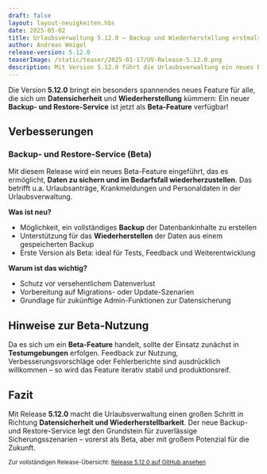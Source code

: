 ```yaml
---
draft: false
layout: layout-neuigkeiten.hbs
date: 2025-05-02
title: Urlaubsverwaltung 5.12.0 – Backup und Wiederherstellung erstmals möglich
author: Andreas Weigel
release-version: 5.12.0
teaserImage: /static/teaser/2025-01-17/UV-Release-5.12.0.png
description: Mit Version 5.12.0 führt die Urlaubsverwaltung ein neues Backup- und Restore-Feature als Beta ein – für mehr Sicherheit und einfache Wiederherstellung bei Datenverlust.
---
```


Die Version **5.12.0** bringt ein besonders spannendes neues Feature für alle, die sich um **Datensicherheit** und **Wiederherstellung** kümmern: Ein neuer **Backup- und Restore-Service** ist jetzt als **Beta-Feature** verfügbar!

<!-- more -->

## Verbesserungen

### Backup- und Restore-Service (Beta)

Mit diesem Release wird ein neues Beta-Feature eingeführt, das es ermöglicht, **Daten zu sichern und im Bedarfsfall wiederherzustellen**. Das betrifft u.a. Urlaubsanträge, Krankmeldungen und Personaldaten in der Urlaubsverwaltung.

**Was ist neu?**

- Möglichkeit, ein vollständiges **Backup** der Datenbankinhalte zu erstellen
- Unterstützung für das **Wiederherstellen** der Daten aus einem gespeicherten Backup
- Erste Version als Beta: ideal für Tests, Feedback und Weiterentwicklung

**Warum ist das wichtig?**

- Schutz vor versehentlichem Datenverlust
- Vorbereitung auf Migrations- oder Update-Szenarien
- Grundlage für zukünftige Admin-Funktionen zur Datensicherung

## Hinweise zur Beta-Nutzung

Da es sich um ein **Beta-Feature** handelt, sollte der Einsatz zunächst in **Testumgebungen** erfolgen. Feedback zur Nutzung, Verbesserungsvorschläge oder Fehlerberichte sind ausdrücklich willkommen – so wird das Feature iterativ stabil und produktionsreif.

## Fazit

Mit Release **5.12.0** macht die Urlaubsverwaltung einen großen Schritt in Richtung **Datensicherheit und Wiederherstellbarkeit**. Der neue Backup- und Restore-Service legt den Grundstein für zuverlässige Sicherungsszenarien – vorerst als Beta, aber mit großem Potenzial für die Zukunft.

<sub>Zur vollständigen Release-Übersicht: [Release 5.12.0 auf GitHub ansehen](https://github.com/urlaubsverwaltung/urlaubsverwaltung/releases/tag/urlaubsverwaltung-5.12.0)</sub>
